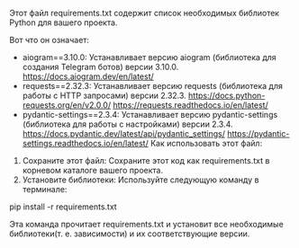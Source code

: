 Этот файл requirements.txt содержит список необходимых библиотек Python для вашего проекта. 

Вот что он означает:

- aiogram==3.10.0:  Устанавливает версию aiogram (библиотека для создания Telegram ботов) версии 3.10.0. 
    https://docs.aiogram.dev/en/latest/
- requests==2.32.3: Устанавливает версию requests (библиотека для работы с HTTP запросами) версии 2.32.3.
    https://docs.python-requests.org/en/v2.0.0/ https://requests.readthedocs.io/en/latest/
- pydantic-settings==2.3.4: Устанавливает версию pydantic-settings (библиотека для работы с настройками) версии 2.3.4. 
    https://docs.pydantic.dev/latest/api/pydantic_settings/ https://pydantic-settings.readthedocs.io/en/latest/
Как использовать этот файл:

1. Сохраните этот файл: Сохраните этот код как requirements.txt в корневом каталоге вашего проекта.
2. Установите библиотеки: Используйте следующую команду в терминале:

 
 pip install -r requirements.txt 
 

Эта команда прочитает requirements.txt и установит
все необходимые библиотеки(т. е. зависимости) и их соответствующие версии.